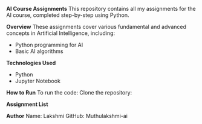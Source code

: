 **AI Course Assignments**
This repository contains all my assignments for the AI course, completed step-by-step using Python.

**Overview**
These assignments cover various fundamental and advanced concepts in Artificial Intelligence, including:
- Python programming for AI
- Basic AI algorithms

**Technologies Used**
- Python
- Jupyter Notebook  

**How to Run**
To run the code:
Clone the repository: 

**Assignment List**

**Author**
Name: Lakshmi
GitHub: Muthulakshmi-ai


